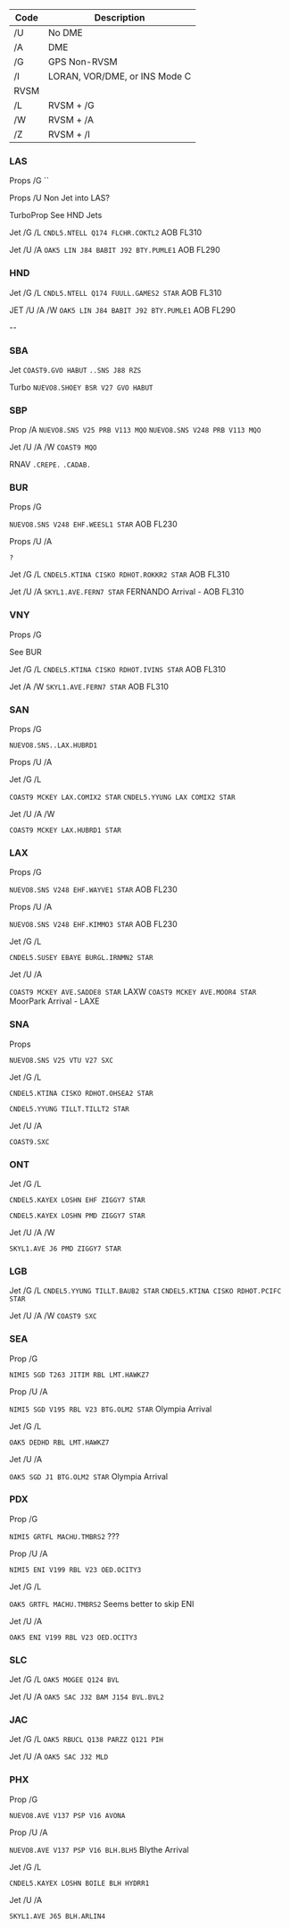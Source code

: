 | Code | Description |
|--| --|
|/U |No DME|
|/A |DME|
|/G |GPS Non-RVSM|
|/I |LORAN, VOR/DME, or INS Mode C|
|RVSM|
|/L |RVSM + /G|
|/W |RVSM + /A|
|/Z |RVSM + /I|


### LAS

Props /G
``

Props /U
Non Jet into LAS?

TurboProp
See HND Jets

Jet /G /L
```CNDL5.NTELL Q174 FLCHR.COKTL2``` AOB FL310

Jet /U /A
```OAK5 LIN J84 BABIT J92 BTY.PUMLE1``` AOB FL290

### HND
Jet /G /L
```CNDL5.NTELL Q174 FUULL.GAMES2 STAR``` AOB FL310

JET /U /A /W
```OAK5 LIN J84 BABIT J92 BTY.PUMLE1``` AOB FL290

--
### SBA
Jet
```COAST9.GVO HABUT```
```..SNS J88 RZS```

Turbo
```NUEVO8.SHOEY BSR V27 GVO HABUT```

### SBP
Prop /A
```NUEVO8.SNS V25 PRB V113 MQO```
```NUEVO8.SNS V248 PRB V113 MQO```

Jet /U /A /W
```COAST9 MQO```

RNAV 
```.CREPE.```
```.CADAB.```

### BUR

Props /G

```NUEVO8.SNS V248 EHF.WEESL1 STAR``` AOB FL230

Props /U /A

```? ```

Jet /G /L
```CNDEL5.KTINA CISKO RDHOT.ROKKR2 STAR``` AOB FL310

Jet /U /A
```SKYL1.AVE.FERN7 STAR``` FERNANDO Arrival - AOB FL310

### VNY

Props /G

See BUR

Jet /G /L
```CNDEL5.KTINA CISKO RDHOT.IVINS STAR``` AOB FL310

Jet /A /W
```SKYL1.AVE.FERN7 STAR``` AOB FL310

### SAN

Props /G

```NUEVO8.SNS..LAX.HUBRD1```

Props /U /A
``` ``` 

Jet /G /L

```COAST9 MCKEY LAX.COMIX2 STAR```
```CNDEL5.YYUNG LAX COMIX2 STAR```

Jet /U /A /W

```COAST9 MCKEY LAX.HUBRD1 STAR```


### LAX

Props /G

```NUEVO8.SNS V248 EHF.WAYVE1 STAR``` AOB FL230

Props /U /A

```NUEVO8.SNS V248 EHF.KIMMO3 STAR``` AOB FL230

Jet /G /L

`CNDEL5.SUSEY EBAYE BURGL.IRNMN2 STAR`

Jet /U /A

```COAST9 MCKEY AVE.SADDE8 STAR``` LAXW
```COAST9 MCKEY AVE.MOOR4 STAR``` MoorPark Arrival - LAXE

### SNA

Props

```NUEVO8.SNS V25 VTU V27 SXC```

Jet /G /L

```CNDEL5.KTINA CISKO RDHOT.OHSEA2 STAR```

```CNDEL5.YYUNG TILLT.TILLT2 STAR```

Jet /U /A

```COAST9.SXC```

### ONT
Jet /G /L

```CNDEL5.KAYEX LOSHN EHF ZIGGY7 STAR```

```CNDEL5.KAYEX LOSHN PMD ZIGGY7 STAR```

Jet /U /A /W

```SKYL1.AVE J6 PMD ZIGGY7 STAR```

### LGB
Jet /G /L
```CNDEL5.YYUNG TILLT.BAUB2 STAR```
```CNDEL5.KTINA CISKO RDHOT.PCIFC STAR```

Jet /U /A /W
```COAST9 SXC```


### SEA
Prop /G

```NIMI5 SGD T263 JITIM RBL LMT.HAWKZ7```

Prop /U /A

```NIMI5 SGD V195 RBL V23 BTG.OLM2 STAR``` Olympia Arrival

Jet /G /L

```OAK5 DEDHD RBL LMT.HAWKZ7```

Jet /U /A

```OAK5 SGD J1 BTG.OLM2 STAR``` Olympia Arrival

### PDX

Prop /G

```NIMI5 GRTFL MACHU.TMBRS2``` ???

Prop /U /A

```NIMI5 ENI V199 RBL V23 OED.OCITY3``` 

Jet /G /L

```OAK5 GRTFL MACHU.TMBRS2``` Seems better to skip ENI

Jet /U /A

```OAK5 ENI V199 RBL V23 OED.OCITY3```

### SLC

Jet /G /L
```OAK5 MOGEE Q124 BVL```

Jet /U /A
```OAK5 SAC J32 BAM J154 BVL.BVL2```

### JAC

Jet /G /L
```OAK5 RBUCL Q138 PARZZ Q121 PIH```

Jet /U /A
```OAK5 SAC J32 MLD```

### PHX

Prop /G

```NUEVO8.AVE V137 PSP V16 AVONA``` 

Prop /U /A

```NUEVO8.AVE V137 PSP V16 BLH.BLH5``` Blythe Arrival 

Jet /G /L

```CNDEL5.KAYEX LOSHN BOILE BLH HYDRR1```

Jet /U /A

```SKYL1.AVE J65 BLH.ARLIN4```
